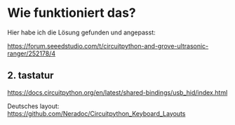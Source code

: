 # Wie funktioniert das?

Hier habe ich die Lösung gefunden und angepasst:

https://forum.seeedstudio.com/t/circuitpython-and-grove-ultrasonic-ranger/252178/4


## 2. tastatur

https://docs.circuitpython.org/en/latest/shared-bindings/usb_hid/index.html

Deutsches layout: https://github.com/Neradoc/Circuitpython_Keyboard_Layouts

